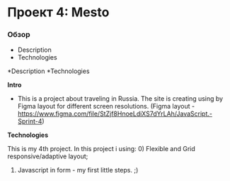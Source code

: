 # Проект 4: Mesto

### Обзор
* Description
* Technologies

*Description
*Technologies

**Intro**

* This is a project about traveling in Russia. The site is creating using by Figma layout for different screen resolutions. (Figma layout - https://www.figma.com/file/StZjf8HnoeLdiXS7dYrLAh/JavaScript.-Sprint-4)

**Technologies**

This is my 4th project. In this project i using:
0) Flexible and Grid responsive/adaptive layout;
1) Javascript in form - my first little steps. ;)
